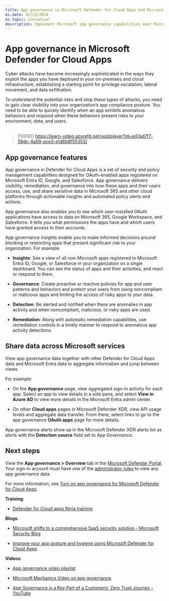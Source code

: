 ```yaml
---
title: App governance in Microsoft Defender for Cloud Apps and Microsoft Defender XDR
ms.date: 01/23/2024
ms.topic: conceptual
description: Implement Microsoft app governance capabilities over Microsoft Defender for Cloud Apps and Microsoft Defender XDR to govern your apps.
---
```


# App governance in Microsoft Defender for Cloud Apps

Cyber attacks have become increasingly sophisticated in the ways they exploit the apps you have deployed in your on-premises and cloud infrastructure, establishing a starting point for privilege escalation, lateral movement, and data exfiltration.

To understand the potential risks and stop these types of attacks, you need to gain clear visibility into your organization’s app compliance posture. You need to be able to quickly identify when an app exhibits anomalous behaviors and respond when these behaviors present risks to your environment, data, and users. <br><br>

> [!VIDEO https://learn-video.azurefd.net/vod/player?id=ed7ad7f7-58dc-4a09-ace3-e1d6b8f55353]

## App governance features

App governance in Defender for Cloud Apps is a set of security and policy management capabilities designed for OAuth-enabled apps registered on Microsoft Entra ID, Google, and Salesforce. App governance delivers visibility, remediation, and governance into how these apps and their users access, use, and share sensitive data in Microsoft 365 and other cloud platforms through actionable insights and automated policy alerts and actions.

App governance also enables you to see which user-installed OAuth applications have access to data on Microsoft 365, Google Workspace, and Salesforce. It tells you what permissions the apps have and which users have granted access to their accounts.

App governance insights enable you to make informed decisions around blocking or restricting apps that present significant risk to your organization. For example:

- **Insights**: See a view of all non-Microsoft apps registered to Microsoft Entra ID, Google, or Salesforce in your organization on a single dashboard. You can see the status of apps and their activities, and react or respond to them.

- **Governance**: Create proactive or reactive policies for app and user patterns and behaviors and protect your users from using noncompliant or malicious apps and limiting the access of risky apps to your data.

- **Detection**: Be alerted and notified when there are anomalies in app activity and when noncompliant, malicious, or risky apps are used.

- **Remediation**: Along with automatic remediation capabilities, use remediation controls in a timely manner to respond to anomalous app activity detections.

## Share data across Microsoft services

View app governance data together with other Defender for Cloud Apps data and Microsoft Entra data to aggregate information and jump between views.

For example:

- On the **App governance** page, view aggregated sign-in activity for each app. Select an app to view details in a side pane, and select **View in Azure AD** to view more details in the Microsoft Entra admin center.

- On other **Cloud apps** pages in Microsoft Defender XDR, view API usage levels and aggregate data transfer. From there, select links to go to the app governance **OAuth apps** page for more details.

App governance alerts show up in the Microsoft Defender XDR alerts list as alerts with the **Detection source** field set to *App Governance*.

## Next steps

View the **App governance > Overview** tab in the [Microsoft Defender Portal](https://aka.ms/appgovernance). Your sign-in account must have one of the [administrator roles](app-governance-get-started.md#roles) to view any app governance data.

For more information, see [Turn on app governance for Microsoft Defender for Cloud Apps](app-governance-get-started.md).

**Training**:

- [Defender for Cloud apps Ninja training](https://techcommunity.microsoft.com/t5/security-compliance-and-identity/microsoft-defender-for-cloud-apps-ninja-training-june-2022/ba-p/2751518)

**Blogs**:

- [Microsoft shifts to a comprehensive SaaS security solution - Microsoft Security Blog](https://www.microsoft.com/en-us/security/blog/2023/02/15/microsoft-shifts-to-a-comprehensive-saas-security-solution/)

- [Improve your app posture and hygiene using Microsoft Defender for Cloud Apps](https://techcommunity.microsoft.com/t5/microsoft-defender-xdr-blog/improve-your-app-posture-and-hygiene-using-microsoft-defender/ba-p/3742361)

**Videos**:

- [App governance video playlist](https://youtube.com/playlist?list=PLyhj1WZ29G66k4F_OZeMkQymRGyqHwZVp)

- [Microsoft Mechanics Video on app governance](https://www.youtube.com/watch?v=KmE8LW_tJ1M).

- [App Governance is a Key Part of a Customers' Zero Trust Journey - YouTube](https://www.youtube.com/watch?v=XuGZu8ja134)

